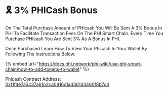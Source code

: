 # 🎗 3% PHICash Bonus

On The Total Purchase Amount of PHIcash You Will Be Sent A 3% Bonus In PHI To Facilitate Transaction Fees On The PHI Smart Chain. Every Time You Purchase PHIcash You Are Sent 3% As A Bonus In PHI.



Once Purchased Learn How To View Your Phicash In Your Wallet By Following The Instructions Below.&#x20;

{% embed url="https://docs.phi.network/phi-wiki/use-phi-smart-chain/how-to-add-tokens-to-wallet" %}

Phicash Contract Address:[ 0xf1f4e7a5437a61b2ca0416c1a436133460f8b7c4](https://info.phiswap.com/token/0xf1f4e7a5437a61b2ca0416c1a436133460f8b7c4)

